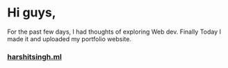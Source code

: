 # Hi guys, 
For the past few days, I had thoughts of exploring Web dev. Finally Today I made it and uploaded my portfolio website.
### [harshitsingh.ml](https://harshitsingh.ml)
